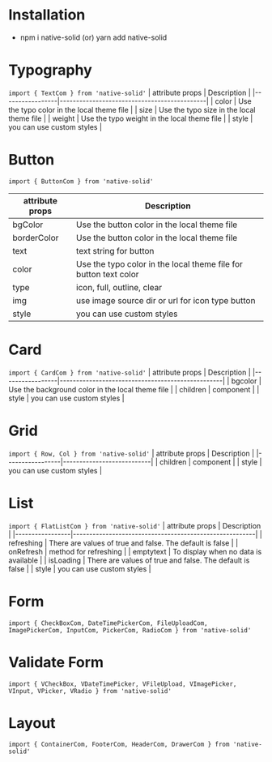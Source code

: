 # Installation
- npm i native-solid  (or)  yarn add native-solid

# Typography
`
import { TextCom } from 'native-solid'
`
| attribute props | Description                                 |
|-----------------|---------------------------------------------|
| color           | Use the typo color in the local theme file  |
| size            | Use the typo size in the local theme file   |
| weight          | Use the typo weight in the local theme file |
| style           | you can use custom styles                   |

# Button
`
import { ButtonCom } from 'native-solid'
`

| attribute props | Description                                                      |
|-----------------|------------------------------------------------------------------|
| bgColor         | Use the button color in the local theme file                     |
| borderColor     | Use the button color in the local theme file                     |
| text            | text string for button                                           |
| color           | Use the typo color in the local theme file for button text color |
| type            | icon, full, outline, clear                                       |
| img             | use image source dir or url for icon type button                 |
| style           | you can use custom styles                                        |

# Card
`
import { CardCom } from 'native-solid'
`
| attribute props | Description                                      |
|-----------------|--------------------------------------------------|
| bgcolor         | Use the background color in the local theme file |
| children        | component                                        |
| style           | you can use custom styles                        |

# Grid
`
import { Row, Col } from 'native-solid'
`
| attribute props | Description               |
|-----------------|---------------------------|
| children        | component                 |
| style           | you can use custom styles |

# List
`
import { FlatListCom } from 'native-solid'
`
| attribute props | Description                                            |
|-----------------|--------------------------------------------------------|
| refreshing      | There are values ​​of true and false. The default is false |
| onRefresh       | method for refreshing                                  |
| emptytext       | To display when no data is available                   |
| isLoading       | There are values ​​of true and false. The default is false |
| style           | you can use custom styles                              |

# Form
`
import { CheckBoxCom, DateTimePickerCom, FileUploadCom, ImagePickerCom, InputCom, PickerCom, RadioCom } from 'native-solid'
`

# Validate Form
`
import { VCheckBox, VDateTimePicker, VFileUpload, VImagePicker, VInput, VPicker, VRadio } from 'native-solid'
`

# Layout
`
import { ContainerCom, FooterCom, HeaderCom, DrawerCom } from 'native-solid'
`